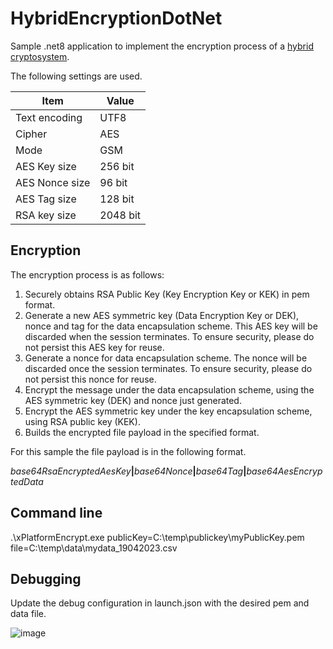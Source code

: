 # HybridEncryptionDotNet
Sample .net8 application to implement the encryption process of a [hybrid cryptosystem](https://en.wikipedia.org/wiki/Hybrid_cryptosystem).

The following settings are used.

|Item|Value|
|---|---|
|Text encoding|UTF8|
|Cipher|AES|
|Mode|GSM|
|AES Key size|256 bit|
|AES Nonce size|96 bit|
|AES Tag size|128 bit|
|RSA key size|2048 bit|

## Encryption

The encryption process is as follows:

1.  Securely obtains RSA Public Key (Key Encryption Key or KEK) in pem format.
2.  Generate a new AES symmetric key (Data Encryption Key or DEK), nonce and tag for the data encapsulation scheme. This AES key will be discarded when the session terminates. To ensure security, please do not persist this AES key for reuse.
3.  Generate a nonce for data encapsulation scheme. The nonce will be discarded once the session terminates. To ensure security, please do not persist this nonce for reuse.
4.  Encrypt the message under the data encapsulation scheme, using the AES symmetric key (DEK) and nonce just generated.
5.  Encrypt the AES symmetric key under the key encapsulation scheme, using RSA public key (KEK).
6.  Builds the encrypted file payload in the specified format.

For this sample the file payload is in the following format.

*base64RsaEncryptedAesKey*__|__*base64Nonce*__|__*base64Tag*__|__*base64AesEncryptedData*

## Command line
.\xPlatformEncrypt.exe publicKey=C:\temp\publickey\myPublicKey.pem file=C:\temp\data\mydata_19042023.csv

## Debugging
Update the debug configuration in launch.json with the desired pem and data file.

![image](https://github.com/frourke/HybridEncryptionDotNet/assets/15794624/cffa32bb-0bab-463b-a798-382f351639db)
